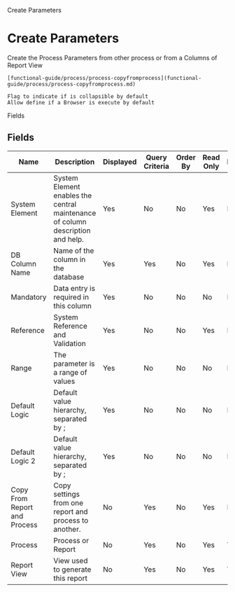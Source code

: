 
Create Parameters
# Create Parameters


Create the Process Parameters from other process or from a Columns of Report View

```
[functional-guide/process/process-copyfromprocess](functional-guide/process/process-copyfromprocess.md)
```

```
Flag to indicate if is collapsible by default
Allow define if a Browser is execute by default
```
Fields
## Fields




Name                         | Description                                                                    | Displayed | Query Criteria | Order By | Read Only | Mandatory
---------------------------- | ------------------------------------------------------------------------------ | --------- | -------------- | -------- | --------- | ---------
System Element               | System Element enables the central maintenance of column description and help. | Yes       | No             | No       | Yes       | No       
DB Column Name               | Name of the column in the database                                             | Yes       | Yes            | No       | Yes       | No       
Mandatory                    | Data entry is required in this column                                          | Yes       | No             | No       | No        | No       
Reference                    | System Reference and Validation                                                | Yes       | No             | No       | Yes       | No       
Range                        | The parameter is a range of values                                             | Yes       | No             | No       | No        | No       
Default Logic                | Default value hierarchy, separated by ;                                        | Yes       | No             | No       | No        | No       
Default Logic 2              | Default value hierarchy, separated by ;                                        | Yes       | No             | No       | No        | No       
Copy From Report and Process | Copy settings from one report and process to another.                          | No        | Yes            | No       | Yes       | No       
Process                      | Process or Report                                                              | No        | Yes            | No       | Yes       | Yes      
Report View                  | View used to generate this report                                              | No        | Yes            | No       | Yes       | Yes      
